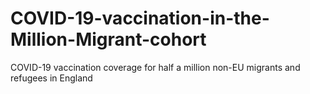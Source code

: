 # COVID-19-vaccination-in-the-Million-Migrant-cohort
COVID-19 vaccination coverage for half a million non-EU migrants and refugees in England

